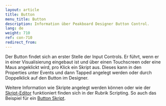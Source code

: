 ```yaml
---
layout: article
title: Button
menu_title: Button
description: Information über Peakboard Designer Button Control.
lang: de
weight: 710
ref: con-710
redirect_from:
---
```


Der Button findet sich an erster Stelle der Input Controls. 
Er führt, wenn er in einer Visualisierung eingebaut ist und über einen Touchscreen oder eine Maus angeklickt wird, pro Klick ein Skript aus. 
Dieses kann in den Properties unter Events und dann Tapped angelegt werden oder durch Doppelklick auf den Button im Designer.

Weitere Information wie Skripte angelegt werden können oder wie der [Skript-Editor](/scripting/de-script-editor.html) funktioniert finden sich in der Rubrik Scripting.
So auch das Beispiel für ein [Button Skript](/scripting/Samples/de-Button.html).